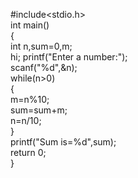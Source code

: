 #include<stdio.h>  
 int main()    
{    
int n,sum=0,m;    
hi;
printf("Enter a number:");    
scanf("%d",&n);    
while(n>0)    
{    
m=n%10;    
sum=sum+m;    
n=n/10;    
}    
printf("Sum is=%d",sum);    
return 0;  
}   
